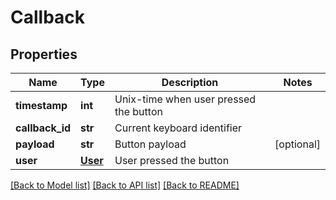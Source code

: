 # Callback

## Properties
Name | Type | Description | Notes
------------ | ------------- | ------------- | -------------
**timestamp** | **int** | Unix-time when user pressed the button | 
**callback_id** | **str** | Current keyboard identifier | 
**payload** | **str** | Button payload | [optional] 
**user** | [**User**](User.md) | User pressed the button | 

[[Back to Model list]](../README.md#documentation-for-models) [[Back to API list]](../README.md#documentation-for-api-endpoints) [[Back to README]](../README.md)


